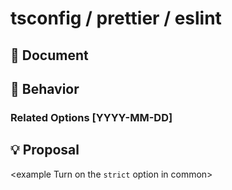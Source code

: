 # tsconfig / prettier / eslint

<Please set the appropriate category as the title>

## 📘 Document

<example typescriptlang tsconfig docs link>

## 👺 Behavior

<roughly what kind of action>

### Related Options [YYYY-MM-DD]

<Options related to the options in the proposal>

## 💡 Proposal

<example Turn on the `strict` option in common>
